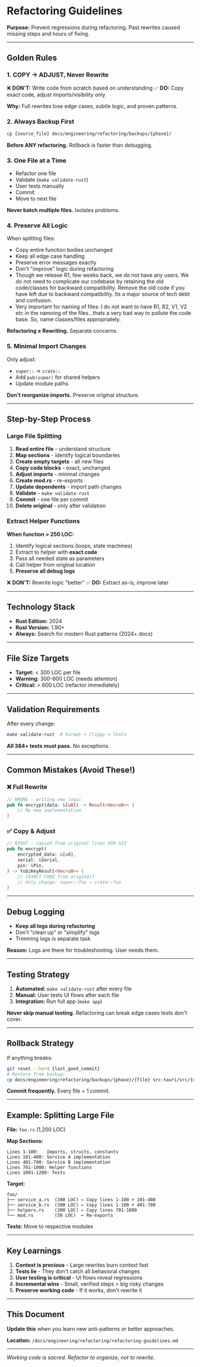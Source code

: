 # Refactoring Guidelines

**Purpose:** Prevent regressions during refactoring. Past rewrites caused missing steps and hours of fixing.

---

## Golden Rules

### 1. COPY → ADJUST, Never Rewrite
❌ **DON'T:** Write code from scratch based on understanding
✅ **DO:** Copy exact code, adjust imports/visibility only

**Why:** Full rewrites lose edge cases, subtle logic, and proven patterns.

### 2. Always Backup First
```bash
cp {source_file} docs/engineering/refactoring/backups/{phase}/
```
**Before ANY refactoring.** Rollback is faster than debugging.

### 3. One File at a Time
- Refactor one file
- Validate (`make validate-rust`)
- User tests manually
- Commit
- Move to next file

**Never batch multiple files.** Isolates problems.

### 4. Preserve All Logic
When splitting files:
- Copy entire function bodies unchanged
- Keep all edge case handling
- Preserve error messages exactly
- Don't "improve" logic during refactoring
- Though we release R1, few weeks back, we do not have any users. We do not need to complicate our codebase by retaining the old code/classes for backward compatibility. Remove the old code if you have left due to backward compatibility. Its a major source of tech debt and confusion.
- Very important for naming of files: I do not want to have R1, R2, V1, V2 etc in the namoing of the
 files...thats a very bad way to pollute the code base. So, name classes/files appropriately.
 
**Refactoring ≠ Rewriting.** Separate concerns.

### 5. Minimal Import Changes
Only adjust:
- `super::` → `crate::`
- Add `pub(super)` for shared helpers
- Update module paths

**Don't reorganize imports.** Preserve original structure.

---

## Step-by-Step Process

### Large File Splitting

1. **Read entire file** - understand structure
2. **Map sections** - identify logical boundaries
3. **Create empty targets** - all new files
4. **Copy code blocks** - exact, unchanged
5. **Adjust imports** - minimal changes
6. **Create mod.rs** - re-exports
7. **Update dependents** - import path changes
8. **Validate** - `make validate-rust`
9. **Commit** - one file per commit
10. **Delete original** - only after validation

### Extract Helper Functions

**When function > 250 LOC:**
1. Identify logical sections (loops, state machines)
2. Extract to helper with **exact code**
3. Pass all needed state as parameters
4. Call helper from original location
5. **Preserve all debug logs**

❌ **DON'T:** Rewrite logic "better"
✅ **DO:** Extract as-is, improve later

---

## Technology Stack

- **Rust Edition:** 2024
- **Rust Version:** 1.90+
- **Always:** Search for modern Rust patterns (2024+ docs)

---

## File Size Targets

- **Target:** < 300 LOC per file
- **Warning:** 300-600 LOC (needs attention)
- **Critical:** > 600 LOC (refactor immediately)

---

## Validation Requirements

After every change:
```bash
make validate-rust  # Format + Clippy + Tests
```

**All 384+ tests must pass.** No exceptions.

---

## Common Mistakes (Avoid These!)

### ❌ Full Rewrite
```rust
// WRONG - writing new logic
pub fn encrypt(data: &[u8]) -> Result<Vec<u8>> {
    // My new implementation
}
```

### ✅ Copy & Adjust
```rust
// RIGHT - copied from original lines 450-523
pub fn encrypt(
    encrypted_data: &[u8],
    serial: &Serial,
    pin: &Pin,
) -> YubiKeyResult<Vec<u8>> {
    // [EXACT CODE from original]
    // Only change: super::foo → crate::foo
}
```

---

## Debug Logging

- **Keep all logs during refactoring**
- Don't "clean up" or "simplify" logs
- Trimming logs is separate task

**Reason:** Logs are there for troubleshooting. User needs them.

---

## Testing Strategy

1. **Automated:** `make validate-rust` after every file
2. **Manual:** User tests UI flows after each file
3. **Integration:** Run full app (`make app`)

**Never skip manual testing.** Refactoring can break edge cases tests don't cover.

---

## Rollback Strategy

If anything breaks:
```bash
git reset --hard {last_good_commit}
# Restore from backup:
cp docs/engineering/refactoring/backups/{phase}/{file} src-tauri/src/{original_location}/
```

**Commit frequently.** Every file = 1 commit.

---

## Example: Splitting Large File

**File:** `foo.rs` (1,200 LOC)

**Map Sections:**
```
Lines 1-100:   Imports, structs, constants
Lines 101-400: Service A implementation
Lines 401-700: Service B implementation
Lines 701-1000: Helper functions
Lines 1001-1200: Tests
```

**Target:**
```
foo/
├── service_a.rs  (300 LOC) ← Copy lines 1-100 + 101-400
├── service_b.rs  (300 LOC) ← Copy lines 1-100 + 401-700
├── helpers.rs    (300 LOC) ← Copy lines 701-1000
└── mod.rs        (50 LOC)  ← Re-exports
```

**Tests:** Move to respective modules

---

## Key Learnings

1. **Context is precious** - Large rewrites burn context fast
2. **Tests lie** - They don't catch all behavioral changes
3. **User testing is critical** - UI flows reveal regressions
4. **Incremental wins** - Small, verified steps > big risky changes
5. **Preserve working code** - If it works, don't rewrite it

---

## This Document

**Update this** when you learn new anti-patterns or better approaches.

**Location:** `/docs/engineering/refactoring/refactoring-guidelines.md`

---

_Working code is sacred. Refactor to organize, not to rewrite._
